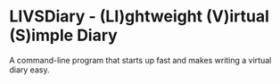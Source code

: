 # LIVSDiary - (LI)ghtweight (V)irtual (S)imple Diary
A command-line program that starts up fast and makes writing a virtual diary easy.
